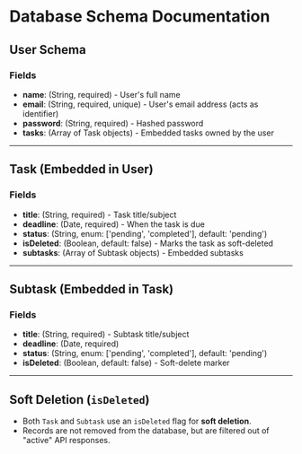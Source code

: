 # Database Schema Documentation

## User Schema

### Fields

- **name**: (String, required) - User's full name
- **email**: (String, required, unique) - User's email address (acts as identifier)
- **password**: (String, required) - Hashed password
- **tasks**: (Array of Task objects) - Embedded tasks owned by the user

---

## Task (Embedded in User)

### Fields

- **title**: (String, required) - Task title/subject
- **deadline**: (Date, required) - When the task is due
- **status**: (String, enum: ['pending', 'completed'], default: 'pending')
- **isDeleted**: (Boolean, default: false) - Marks the task as soft-deleted
- **subtasks**: (Array of Subtask objects) - Embedded subtasks

---

## Subtask (Embedded in Task)

### Fields

- **title**: (String, required) - Subtask title/subject
- **deadline**: (Date, required)
- **status**: (String, enum: ['pending', 'completed'], default: 'pending')
- **isDeleted**: (Boolean, default: false) - Soft-delete marker

---

## Soft Deletion (`isDeleted`)

- Both `Task` and `Subtask` use an `isDeleted` flag for **soft deletion**.
- Records are not removed from the database, but are filtered out of "active" API responses.
